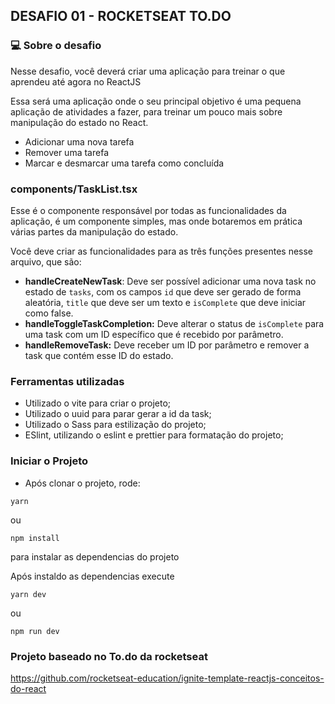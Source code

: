 ## DESAFIO 01 - ROCKETSEAT TO.DO
### 💻 Sobre o desafio

Nesse desafio, você deverá criar uma aplicação para treinar o que aprendeu até agora no ReactJS

Essa será uma aplicação onde o seu principal objetivo é uma pequena aplicação de atividades a fazer, para treinar um pouco mais sobre manipulação do estado no React.

- Adicionar uma nova tarefa
- Remover uma tarefa
- Marcar e desmarcar uma tarefa como concluída

### components/TaskList.tsx

Esse é o componente responsável por todas as funcionalidades da aplicação, é um componente simples, mas onde botaremos em prática várias partes da manipulação do estado.

Você deve criar as funcionalidades para as três funções presentes nesse arquivo, que são:

- **handleCreateNewTask**: Deve ser possível adicionar uma nova task no estado de `tasks`, com os campos `id` que deve ser gerado de forma aleatória, `title` que deve ser um texto e `isComplete` que deve iniciar como false.
- **handleToggleTaskCompletion:** Deve alterar o status de `isComplete` para uma task com um ID específico que é recebido por parâmetro.
- **handleRemoveTask:** Deve receber um ID por parâmetro e remover a task que contém esse ID do estado.

### Ferramentas utilizadas
- Utilizado o vite para criar o projeto;
- Utilizado o uuid para parar gerar a id da task;
- Utilizado o Sass para estilização do projeto;
- ESlint, utilizando o eslint e prettier para formatação do projeto;

### Iniciar o Projeto
- Após clonar o projeto, rode:
```
yarn 
```
ou 
```
npm install 
```
para instalar as dependencias do projeto

Após instaldo as dependencias execute
```
yarn dev
```
ou 
```
npm run dev
```

### Projeto baseado no To.do da rocketseat
https://github.com/rocketseat-education/ignite-template-reactjs-conceitos-do-react